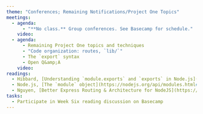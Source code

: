 ```yaml
---
theme: "Conferences; Remaining Notifications/Project One Topics"
meetings:
  - agenda:
      - "**No class.** Group conferences. See Basecamp for schedule."
    video:
  - agenda:
      - Remaining Project One topics and techniques
      - "Code organization: routes, `lib/`"
      - The `export` syntax
      - Open Q&amp;A
    video:
readings:
  - Hibbard, [Understanding `module.exports` and `exports` in Node.js](https://www.sitepoint.com/understanding-module-exports-exports-node-js/)
  - Node.js, [The `module` object](https://nodejs.org/api/modules.html#modules_the_module_object)
  - Nguyen, [Better Express Routing & Architecture for NodeJS](https://caffeinecoding.com/better-express-routing-for-nodejs/)
tasks:
  - Participate in Week Six reading discussion on Basecamp
---
```

